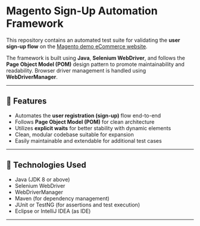 # Magento Sign-Up Automation Framework

This repository contains an automated test suite for validating the **user sign-up flow** on the [Magento demo eCommerce website](https://magento.softwaretestingboard.com/).

The framework is built using **Java**, **Selenium WebDriver**, and follows the **Page Object Model (POM)** design pattern to promote maintainability and readability. Browser driver management is handled using **WebDriverManager**.

---

## 🚀 Features

- Automates the **user registration (sign-up)** flow end-to-end
- Follows **Page Object Model (POM)** for clean architecture
- Utilizes **explicit waits** for better stability with dynamic elements
- Clean, modular codebase suitable for expansion
- Easily maintainable and extendable for additional test cases

---

## 🔧 Technologies Used

- Java (JDK 8 or above)
- Selenium WebDriver
- WebDriverManager
- Maven (for dependency management)
- JUnit or TestNG (for assertions and test execution)
- Eclipse or IntelliJ IDEA (as IDE)

---



